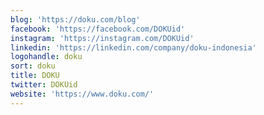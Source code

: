 ```yaml
---
blog: 'https://doku.com/blog'
facebook: 'https://facebook.com/DOKUid'
instagram: 'https://instagram.com/DOKUid'
linkedin: 'https://linkedin.com/company/doku-indonesia'
logohandle: doku
sort: doku
title: DOKU
twitter: DOKUid
website: 'https://www.doku.com/'
---
```

